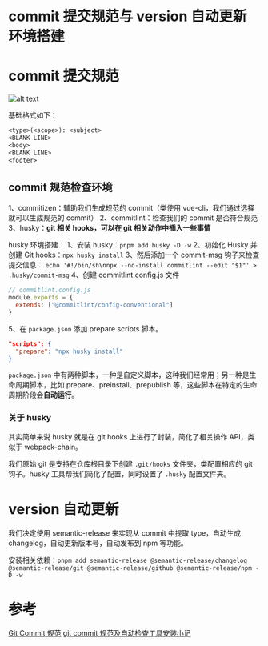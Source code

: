 # commit 提交规范与 version 自动更新环境搭建

# commit 提交规范

![alt text](./img/commit.png)

基础格式如下：

```txt
<type>(<scope>): <subject>
<BLANK LINE>
<body>
<BLANK LINE>
<footer>
```

## commit 规范检查环境

1、commitizen：辅助我们生成规范的 commit（类使用 vue-cli，我们通过选择就可以生成规范的 commit）
2、commitlint：检查我们的 commit 是否符合规范
3、husky：**git 相关 hooks，可以在 git 相关动作中插入一些事情**

husky 环境搭建：
1、安装 husky：`pnpm add husky -D -w`
2、初始化 Husky 并创建 Git hooks：`npx husky install`
3、然后添加一个 commit-msg 钩子来检查提交信息：
`echo '#!/bin/sh\nnpx --no-install commitlint --edit "$1"' > .husky/commit-msg`
4、创建 commitlint.config.js 文件

```js
// commitlint.config.js
module.exports = {
  extends: ["@commitlint/config-conventional"]
}
```

5、在 `package.json` 添加 prepare scripts 脚本。

```json
"scripts": {
  "prepare": "npx husky install"
}
```

`package.json` 中有两种脚本，一种是自定义脚本，这种我们经常用；另一种是生命周期脚本，比如 prepare、preinstall、prepublish 等，这些脚本在特定的生命周期阶段会**自动运行**。

### 关于 husky

其实简单来说 husky 就是在 git hooks 上进行了封装，简化了相关操作 API，类似于 webpack-chain。

我们原始 git 是支持在仓库根目录下创建 `.git/hooks` 文件夹，类配置相应的 git 钩子。husky 工具帮我们简化了配置，同时设置了 `.husky` 配置文件夹。

# version 自动更新

我们决定使用 semantic-release 来实现从 commit 中提取 type，自动生成 changelog，自动更新版本号，自动发布到 npm 等功能。

安装相关依赖：`pnpm add semantic-release @semantic-release/changelog @semantic-release/git @semantic-release/github @semantic-release/npm -D -w`

# 参考

[Git Commit 规范](https://feflowjs.com/zh/guide/rule-git-commit.html)
[git commit 规范及自动检查工具安装小记](https://juejin.cn/post/6844904033635794958)
